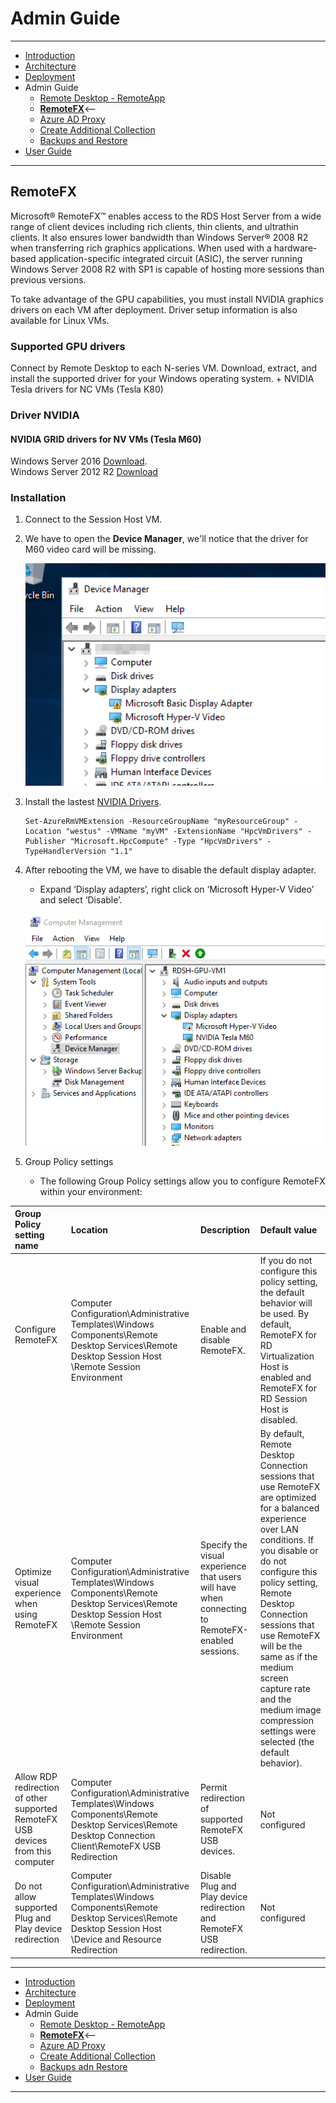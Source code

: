 # Admin Guide
---
* [Introduction](/README.md)
* [Architecture](./ArchitectureDiagram.md)
* [Deployment](./Deployment-basic.md)
* Admin Guide
    * [Remote Desktop - RemoteApp](./RemoteDesktopRemoteApp.md)
    * **[RemoteFX](./RemoteFX.md)**<--
    * [Azure AD Proxy](./AzureADProxy.md)
    * [Create Additional Collection](./CreateSessionCollection.md)
    * [Backups and Restore](./BackupsAndRestore.md)
* [User Guide](./UserAccess.md) 
---

## RemoteFX

Microsoft® RemoteFX™ enables access to the RDS Host Server from a wide range of client devices including rich clients, thin clients, and ultrathin clients. It also ensures lower bandwidth than Windows Server® 2008 R2 when transferring rich graphics applications. When used with a hardware-based application-specific integrated circuit (ASIC), the server running Windows Server 2008 R2 with SP1 is capable of hosting more sessions than previous versions.

To take advantage of the GPU capabilities, you must install NVIDIA graphics drivers on each VM after deployment. Driver setup information is also available for Linux VMs.

### Supported GPU drivers
Connect by Remote Desktop to each N-series VM. Download, extract, and install the supported driver for your Windows operating system. +
NVIDIA Tesla drivers for NC VMs (Tesla K80)

### Driver  NVIDIA 

#### NVIDIA GRID drivers for NV VMs (Tesla M60)
Windows Server 2016	[Download](https://go.microsoft.com/fwlink/?linkid=836843).  
Windows Server 2012 R2 [Download](https://go.microsoft.com/fwlink/?linkid=836844)


### Installation

1. Connect to the Session Host VM.

2. We have to open the **Device Manager**, we'll notice that the driver for M60 video card will be missing.

   ![](./images/remote1.png)

3. Install the lastest [NVIDIA Drivers](http://www.nvidia.com/download/index.aspx).
    
    ```
    Set-AzureRmVMExtension -ResourceGroupName "myResourceGroup" -Location "westus" -VMName "myVM" -ExtensionName "HpcVmDrivers" -Publisher "Microsoft.HpcCompute" -Type "HpcVmDrivers" -TypeHandlerVersion "1.1"
    ```
    

4. After rebooting the VM, we have to disable the default display adapter.
    * Expand ‘Display adapters’, right click on ‘Microsoft Hyper-V Video’ and select ‘Disable’. 
    
    ![](./images/remote3.png)


    
5. Group Policy settings
   * The following Group Policy settings allow you to configure RemoteFX within your environment:   

| Group Policy setting name | Location | Description | Default value |
| :---  | :---  | :--- | :---  |
| Configure RemoteFX        | Computer Configuration\Administrative Templates\Windows Components\Remote Desktop Services\Remote Desktop Session Host \Remote Session Environment | Enable and disable RemoteFX. | If you do not configure this policy setting, the default behavior will be used. By default, RemoteFX for RD Virtualization Host is enabled and RemoteFX for RD Session Host is disabled. |
| Optimize visual experience when using RemoteFX | Computer Configuration\Administrative Templates\Windows Components\Remote Desktop Services\Remote Desktop Session Host \Remote Session Environment | Specify the visual experience that users will have when connecting to RemoteFX-enabled sessions. | By default, Remote Desktop Connection sessions that use RemoteFX are optimized for a balanced experience over LAN conditions. If you disable or do not configure this policy setting, Remote Desktop Connection sessions that use RemoteFX will be the same as if the medium screen capture rate and the medium image compression settings were selected (the default behavior). |
|Allow RDP redirection of other supported RemoteFX USB devices from this computer | Computer Configuration\Administrative Templates\Windows Components\Remote Desktop Services\Remote Desktop Connection Client\RemoteFX USB Redirection | Permit redirection of supported RemoteFX USB devices. | Not configured |
| Do not allow supported Plug and Play device redirection | Computer Configuration\Administrative Templates\Windows Components\Remote Desktop Services\Remote Desktop Session Host \Device and Resource Redirection | Disable Plug and Play device redirection and RemoteFX USB redirection. | Not configured |

---
* [Introduction](/README.md)
* [Architecture](./ArchitectureDiagram.md)
* [Deployment](./Deployment-basic.md)
* Admin Guide
    * [Remote Desktop - RemoteApp](./RemoteDesktopRemoteApp.md)
    * **[RemoteFX](./RemoteFX.md)**<--
    * [Azure AD Proxy](./AzureADProxy.md)
    * [Create Additional Collection](./CreateSessionCollection.md)
    * [Backups adn Restore](./BackupsAndRestore.md)
* [User Guide](./UserAccess.md) 
---

